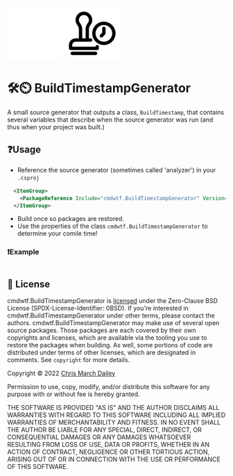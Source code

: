 ![icon](.meta/timestamp-icon.png#gh-dark-mode-only)
![icon](.meta/timestamp-icon-alt.png#gh-light-mode-only)

# 🛠⏲ BuildTimestampGenerator
A small source generator that outputs a class, `BuildTimestamp`, that contains several variables that describe when the source generator was run (and thus when your project was built.)

## ❓Usage

- Reference the source generator (sometimes called 'analyzer') in your `.csproj` 
```xml
  <ItemGroup>
    <PackageReference Include="cmdwtf.BuildTimestampGenerator" Version="*" />
  </ItemGroup>
```
- Build once so packages are restored.
- Use the properties of the class `cmdwtf.BuildTimestampGenerator` to determine your comile time!

### ❗Example

```csharp

```

## 📝 License
cmdwtf.BuildTimestampGenerator is [licensed](./LICENSE) under the Zero-Clause BSD License (SPDX-License-Identifier: 0BSD). If you're interested in cmdwtf.BuildTimestampGenerator under other terms, please contact the authors. cmdwtf.BuildTimestampGenerator may make use of several open source packages. Those packages are each covered by their own copyrights and licenses, which are available via the tooling you use to restore the packages when building. As well, some portions of code are distributed under terms of other licenses, which are designated in comments. See `copyright` for more details.

Copyright © 2022 [Chris March Dailey](https://cmd.wtf)

Permission to use, copy, modify, and/or distribute this software for any purpose with or without fee is hereby granted.

THE SOFTWARE IS PROVIDED "AS IS" AND THE AUTHOR DISCLAIMS ALL WARRANTIES WITH REGARD TO THIS SOFTWARE INCLUDING ALL IMPLIED WARRANTIES OF MERCHANTABILITY AND FITNESS. IN NO EVENT SHALL THE AUTHOR BE LIABLE FOR ANY SPECIAL, DIRECT, INDIRECT, OR CONSEQUENTIAL DAMAGES OR ANY DAMAGES WHATSOEVER RESULTING FROM LOSS OF USE, DATA OR PROFITS, WHETHER IN AN ACTION OF CONTRACT, NEGLIGENCE OR OTHER TORTIOUS ACTION, ARISING OUT OF OR IN CONNECTION WITH THE USE OR PERFORMANCE OF THIS SOFTWARE.
